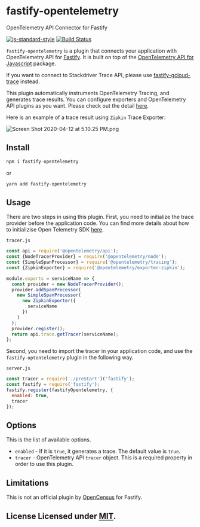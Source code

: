 # fastify-opentelemetry

OpenTelemetry API Connector for Fastify

[![js-standard-style](https://img.shields.io/badge/code%20style-standard-brightgreen.svg?style=flat)](http://standardjs.com/) [![Build Status](https://travis-ci.org/mkinoshi/fastify-opentelemetry.svg?branch=master)](https://travis-ci.org/mkinoshi/fastify-opentelemetry)

`fastify-opentelemetry` is a plugin that connects your application with OpenTelemetry API for [Fastify](https://github.com/fastify/fastify). It is built on top of the [OpenTelemetry API for Javascript](https://github.com/open-telemetry/opentelemetry-js) package.

If you want to connect to Stackdriver Trace API, please use [fastify-gcloud-trace](https://github.com/mkinoshi/fastify-gcloud-trace) instead.

This plugin automatically instruments OpenTelemetry Tracing, and generates trace results. You can configure exporters and OpenTelemetry API plugins as you want. Please check out the detail [here](https://github.com/open-telemetry/opentelemetry-js).

Here is an example of a trace result using `Zipkin` Trace Exporter:

![Screen Shot 2020-04-12 at 5.10.25 PM.png](https://user-images.githubusercontent.com/10353744/79150441-2a3af380-7d9f-11ea-9ddb-da13f3b3c136.png)

## Install

```js
npm i fastify-opentelemetry
```

or

```js
yarn add fastify-opentelemetry
```

## Usage

There are two steps in using this plugin. First, you need to initialize the trace provider before the application code. You can find more details about how to initializise Open Telemetry SDK [here](https://github.com/open-telemetry/opentelemetry-js/blob/master/getting-started/README.md).

`tracer.js`

```js
const api = require('@opentelemetry/api');
const {NodeTracerProvider} = require('@opentelemetry/node');
const {SimpleSpanProcessor} = require('@opentelemetry/tracing');
const {ZipkinExporter} = require('@opentelemetry/exporter-zipkin');

module.exports = serviceName => {
  const provider = new NodeTracerProvider();
  provider.addSpanProcessor(
    new SimpleSpanProcessor(
      new ZipkinExporter({
        serviceName
      })
    )
  );
  provider.register();
  return api.trace.getTracer(serviceName);
};
```

Second, you need to import the tracer in your application code, and use the `fastify-optentelemetry` plugin in the following way.

`server.js`

```js
const tracer = require('./preStart')('fastify');
const fastify = require('fastify');
fastify.register(fastifyOpentelemetry, {
  enabled: true,
  tracer
});
```

## Options

This is the list of available options.

- `enabled` - If it is `true`, it generates a trace. The default value is `true`.
- `tracer` - OpenTelemetry API `tracer` object. This is a required property in order to use this plugin.

## Limitations

This is not an official plugin by [OpenCensus](https://opencensus.io/exporters/supported-exporters/node.js/) for Fastify.

## License Licensed under [MIT](./LICENSE).
